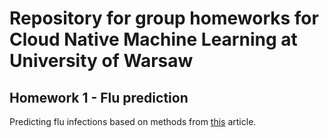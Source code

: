 # Repository for group homeworks for Cloud Native Machine Learning at University of Warsaw

## Homework 1 - Flu prediction

Predicting flu infections based on methods from [this](http://www.deltami.edu.pl/temat/matematyka/zastosowania/2019/11/25/Zanim_dopadnie_nas_grypa/) article.
